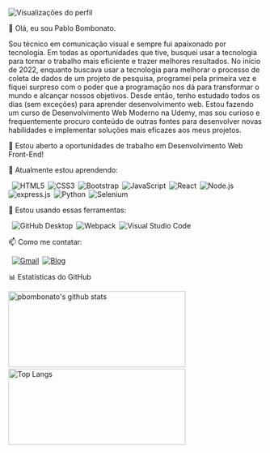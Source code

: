 ![Visualizações do perfil](https://komarev.com/ghpvc/?username=pbombonato&color=002B36&style=flat-square)

:wave: Olá, eu sou Pablo Bombonato. 

Sou técnico em comunicação visual e sempre fui apaixonado por tecnologia. Em todas as oportunidades que tive, busquei usar a tecnologia para tornar o trabalho mais eficiente e trazer melhores resultados. No início de 2022, enquanto buscava usar a tecnologia para melhorar o processo de coleta de dados de um projeto de pesquisa, programei pela primeira vez e fiquei surpreso com o poder que a programação nos dá para transformar o mundo e alcançar nossos objetivos. Desde então, tenho estudado todos os dias (sem exceções) para aprender desenvolvimento web. Estou fazendo um curso de Desenvolvimento Web Moderno na Udemy, mas sou curioso e frequentemente procuro conteúdo de outras fontes para desenvolver novas habilidades e implementar soluções mais eficazes aos meus projetos. 

🔭 Estou aberto a oportunidades de trabalho em Desenvolvimento Web Front-End!

🌱 Atualmente estou aprendendo:

&ensp;![HTML5](https://img.shields.io/badge/-HTML5-FFF?style=flat-square&logo=HTML5)&ensp;![CSS3](https://img.shields.io/badge/-CSS3-0170ba?style=flat-square&logo=CSS3)&ensp;![Bootstrap](https://img.shields.io/badge/-Bootstrap-333?style=flat-square&logo=bootstrap)&ensp;![JavaScript](https://img.shields.io/badge/-JavaScript-000000?style=flat-square&logo=JavaScript)&ensp;![React](https://img.shields.io/badge/-React-000000?style=flat-square&logo=React)&ensp;![Node.js](https://img.shields.io/badge/-Node.js-303030?style=flat-square&logo=Node.js)&ensp;![express.js](https://img.shields.io/badge/-express.js-89bb3c?style=flat-square&logo=Express)&ensp;![Python](https://img.shields.io/badge/-Python-333?style=flat-square&logo=Python)&ensp;![Selenium](https://img.shields.io/badge/-Selenium-FFF?style=flat-square&logo=selenium)&ensp;

:rocket: Estou usando essas ferramentas:

&ensp;![GitHub Desktop](https://img.shields.io/badge/-GitHub%20Desktop-6C3472?style=flat-square&logo=github)&ensp;![Webpack](https://img.shields.io/badge/-Webpack-1C78C0?style=flat-square&logo=Webpack)&ensp;![Visual Studio Code](https://img.shields.io/badge/-VsCode-2C2C32?style=flat-square&logo=visual-studio-code&logoColor=0078D7)

📫 Como me contatar:

&ensp;[![Gmail](https://img.shields.io/badge/-Gmail-C71610?style=flat-square&logo=Gmail&logoColor=FFFFFF)](mailto:pablobombonato14@gmail.com)&ensp;[![Blog](https://img.shields.io/badge/-LinkedIn-0170ba?style=flat-square&logo=linkedin)](https://www.linkedin.com/in/pablobombonato/)

:bar_chart: Estatísticas do GitHub

<img alt="pbombonato's github stats" height=150 width=350 src="https://github-readme-stats.vercel.app/api?username=pbombonato&show_icons=true&title_color=19F9D8&icon_color=19F9D8&bg_color=002B36&text_color=FFFFFF"/>&ensp;&ensp;<img alt="Top Langs" height=150 width=350 src="https://github-readme-stats.vercel.app/api/top-langs/?username=pbombonato&layout=compact&title_color=19F9D8&icon_color=19F9D8&bg_color=002B36&text_color=FFFFFF"/>
